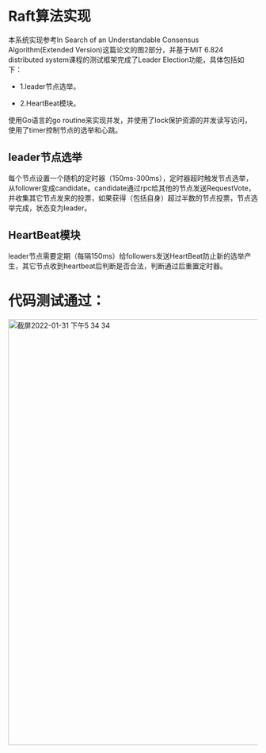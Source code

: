 # Raft算法实现

本系统实现参考In Search of an Understandable Consensus Algorithm(Extended Version)这篇论文的图2部分，并基于MIT 6.824 distributed system课程的测试框架完成了Leader Election功能，具体包括如下：
* 1.leader节点选举。

* 2.HeartBeat模块。

使用Go语言的go routine来实现并发，并使用了lock保护资源的并发读写访问，使用了timer控制节点的选举和心跳。

## leader节点选举
每个节点设置一个随机的定时器（150ms-300ms），定时器超时触发节点选举，从follower变成candidate。candidate通过rpc给其他的节点发送RequestVote，并收集其它节点发来的投票，如果获得（包括自身）超过半数的节点投票，节点选举完成，状态变为leader。

## HeartBeat模块
leader节点需要定期（每隔150ms）给followers发送HeartBeat防止新的选举产生，其它节点收到heartbeat后判断是否合法，判断通过后重置定时器。

# 代码测试通过：
<img width="859" alt="截屏2022-01-31 下午5 34 34" src="https://user-images.githubusercontent.com/40267804/151770012-f0280a85-f55a-4920-8438-f0433c7e55e5.png">

